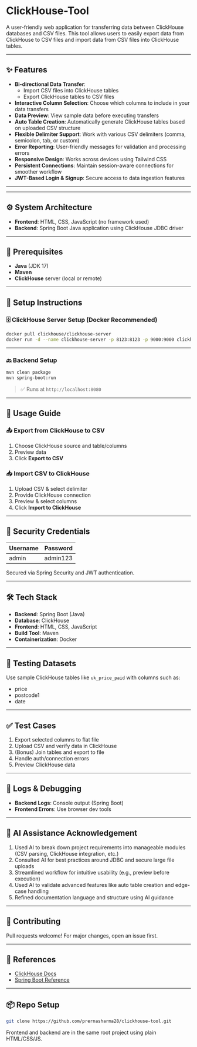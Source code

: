 # ClickHouse-Tool

A user-friendly web application for transferring data between ClickHouse databases and CSV files. This tool allows users to easily export data from ClickHouse to CSV files and import data from CSV files into ClickHouse tables.

---

## ✨ Features

- **Bi-directional Data Transfer**:
  - Import CSV files into ClickHouse tables
  - Export ClickHouse tables to CSV files
- **Interactive Column Selection**: Choose which columns to include in your data transfers
- **Data Preview**: View sample data before executing transfers
- **Auto Table Creation**: Automatically generate ClickHouse tables based on uploaded CSV structure
- **Flexible Delimiter Support**: Work with various CSV delimiters (comma, semicolon, tab, or custom)
- **Error Reporting**: User-friendly messages for validation and processing errors
- **Responsive Design**: Works across devices using Tailwind CSS
- **Persistent Connections**: Maintain session-aware connections for smoother workflow
- **JWT-Based Login & Signup**: Secure access to data ingestion features

---

---

## ⚙️ System Architecture

- **Frontend**: HTML, CSS, JavaScript (no framework used)
- **Backend**: Spring Boot Java application using ClickHouse JDBC driver

---

## 🔧 Prerequisites

- **Java** (JDK 17)
- **Maven**
- **ClickHouse** server (local or remote)

---

## 🚀 Setup Instructions

### 🗄️ ClickHouse Server Setup (Docker Recommended)
```bash
docker pull clickhouse/clickhouse-server
docker run -d --name clickhouse-server -p 8123:8123 -p 9000:9000 clickhouse/clickhouse-server
```

---

### 🔙 Backend Setup
```bash
mvn clean package
mvn spring-boot:run
```
> ✅ Runs at `http://localhost:8080`

---

## 🧭 Usage Guide

### 📤 Export from ClickHouse to CSV

1. Choose ClickHouse source and table/columns
2. Preview data
3. Click **Export to CSV**

### 📥 Import CSV to ClickHouse

1. Upload CSV & select delimiter
2. Provide ClickHouse connection
3. Preview & select columns
4. Click **Import to ClickHouse**

---

## 🔐 Security Credentials

Username | Password
--- | ---
admin | admin123

Secured via Spring Security and JWT authentication.

---

## 🛠️ Tech Stack

- **Backend**: Spring Boot (Java)
- **Database**: ClickHouse
- **Frontend**: HTML, CSS, JavaScript
- **Build Tool**: Maven
- **Containerization**: Docker

---

## 🧪 Testing Datasets

Use sample ClickHouse tables like `uk_price_paid` with columns such as:
- price
- postcode1
- date

---

## ✅ Test Cases

1. Export selected columns to flat file
2. Upload CSV and verify data in ClickHouse
3. (Bonus) Join tables and export to file
4. Handle auth/connection errors
5. Preview ClickHouse data

---

## 🧾 Logs & Debugging

- **Backend Logs**: Console output (Spring Boot)
- **Frontend Errors**: Use browser dev tools

---

## 📄 AI Assistance Acknowledgement

1. Used AI to break down project requirements into manageable modules (CSV parsing, ClickHouse integration, etc.)
2. Consulted AI for best practices around JDBC and secure large file uploads
3. Streamlined workflow for intuitive usability (e.g., preview before execution)
4. Used AI to validate advanced features like auto table creation and edge-case handling
5. Refined documentation language and structure using AI guidance

---

## 🤝 Contributing

Pull requests welcome! For major changes, open an issue first.

---

## 🔗 References

- [ClickHouse Docs](https://clickhouse.com/docs)
- [Spring Boot Reference](https://docs.spring.io/spring-boot/index.html)

---

## 📦 Repo Setup

```bash
git clone https://github.com/prernasharma28/clickhouse-tool.git
```

Frontend and backend are in the same root project using plain HTML/CSS/JS.